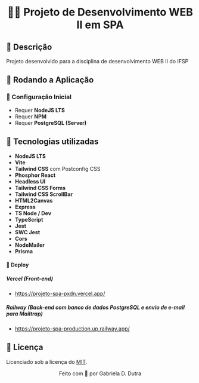 <div align="center">

# 👩‍💻 Projeto de Desenvolvimento WEB II em SPA

</div>

## 📄 Descrição

Projeto desenvolvido para a disciplina de desenvolvimento WEB II do IFSP 

## 🚀 Rodando a Aplicação

### 🔧 Configuração Inicial

- Requer **NodeJS LTS**
- Requer **NPM**
- Requer **PostgreSQL (Server)**


## 🔧 Tecnologias utilizadas

- **NodeJS LTS** 
- **Vite**
- **Tailwind CSS** com Postconfig CSS  
- **Phosphor React** 
- **Headless UI** 
- **Tailwind CSS Forms** 
- **Tailwind CSS ScrollBar** 
- **HTML2Canvas**
- **Express** 
- **TS Node / Dev** 
- **TypeScript** 
- **Jest** 
- **SWC Jest** 
- **Cors**
- **NodeMailer** 
- **Prisma** 

#### 🚀 Deploy

##### _Vercel_ (_Front-end_)

- <https://projeto-spa-pxdn.vercel.app/>

##### _Railway_ (_Back-end_ com banco de dados _PostgreSQL_ e envio de e-mail para _Mailtrap_)

- <https://projeto-spa-production.up.railway.app/>


## 📝 Licença

Licenciado sob a licença do [MIT](LICENSE.txt).

<div align="center">
Feito com 💜 por Gabriela D. Dutra
</div>
